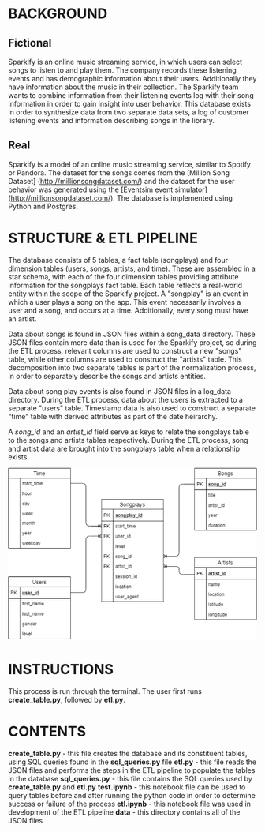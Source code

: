 # BACKGROUND

## Fictional
Sparkify is an online music streaming service, in which users can select songs to listen to and play them. The company records these listening events and has demographic information about their users. Additionally they have information about the music in their collection. The Sparkify team wants to combine information from their listening events log with their song information in order to gain insight into user behavior. This database exists in order to synthesize data from two separate data sets, a log of customer listening events and information describing songs in the library.

## Real
Sparkify is a model of an online music streaming service, similar to Spotify or Pandora. The dataset for the songs comes from the [Million Song Dataset] (http://millionsongdataset.com/) and the dataset for the user behavior was generated using the [Eventsim event simulator] (http://millionsongdataset.com/). The database is implemented using Python and Postgres.


# STRUCTURE & ETL PIPELINE

The database consists of 5 tables, a fact table (songplays) and four dimension tables (users, songs, artists, and time). These are assembled in a star schema, with each of the four dimension tables providing attribute information for the songplays fact table. Each table reflects a real-world entity within the scope of the Sparkify project. A "songplay" is an event in which a user plays a song on the app. This event necessarily involves a user and a song, and occurs at a time. Additionally, every song must have an artist.

Data about songs is found in JSON files within a song_data directory. These JSON files contain more data than is used for the Sparkify project, so during the ETL process, relevant columns are used to construct a new "songs" table, while other columns are used to construct the "artists" table. This decomposition into two separate tables is part of the normalization process, in order to separately describe the songs and artists entities.

Data about song play events is also found in JSON files in a log_data directory. During the ETL process, data about the users is extracted to a separate "users" table. Timestamp data is also used to construct a separate "time" table with derived attributes as part of the date heirarchy.

A *song_id* and an *artist_id* field serve as keys to relate the songplays table to the songs and artists tables respectively. During the ETL process, song and artist data are brought into the songplays table when a relationship exists.

![Star Schema ERD](/sparkify_erd.png)


# INSTRUCTIONS

This process is run through the terminal. The user first runs **create_table.py**, followed by **etl.py**.


# CONTENTS

**create_table.py** - this file creates the database and its constituent tables, using SQL queries found in the **sql_queries.py** file
**etl.py** - this file reads the JSON files and performs the steps in the ETL pipeline to populate the tables in the database
**sql_queries.py** - this file contains the SQL queries used by **create_table.py** and **etl.py**
**test.ipynb** - this notebook file can be used to query tables before and after running the python code in order to determine success or failure of the process
**etl.ipynb** - this notebook file was used in development of the ETL pipeline
**data** - this directory contains all of the JSON files
